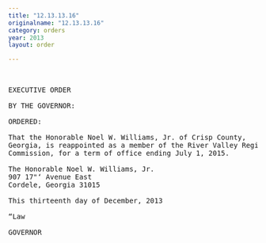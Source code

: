 ```yaml
---
title: "12.13.13.16"
originalname: "12.13.13.16"
category: orders
year: 2013
layout: order

---
```

<pre>
 

EXECUTIVE ORDER

BY THE GOVERNOR:

ORDERED:

That the Honorable Noel W. Williams, Jr. of Crisp County,
Georgia, is reappointed as a member of the River Valley Regional
Commission, for a term of office ending July 1, 2015.

The Honorable Noel W. Williams, Jr.
907 17"‘ Avenue East
Cordele, Georgia 31015

This thirteenth day of December, 2013

“Law

GOVERNOR

</pre>
